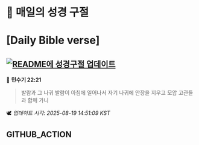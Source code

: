 # 🙏 매일의 성경 구절
# [Daily Bible verse]
## [![README에 성경구절 업데이트](https://github.com/DONGSUKA/first_test/actions/workflows/update-readme-bible.yml/badge.svg)](https://github.com/DONGSUKA/first_test/actions/workflows/update-readme-bible.yml)
<!-- START_BIBLE_VERSE -->
📖 **민수기 22:21**
> 발람과 그 나귀 발람이 아침에 일어나서 자기 나귀에 안장을 지우고 모압 고관들과 함께 가니

🕊️ _업데이트 시각: 2025-08-19 14:51:09 KST_
  <!-- END_BIBLE_VERSE -->
## GITHUB_ACTION
